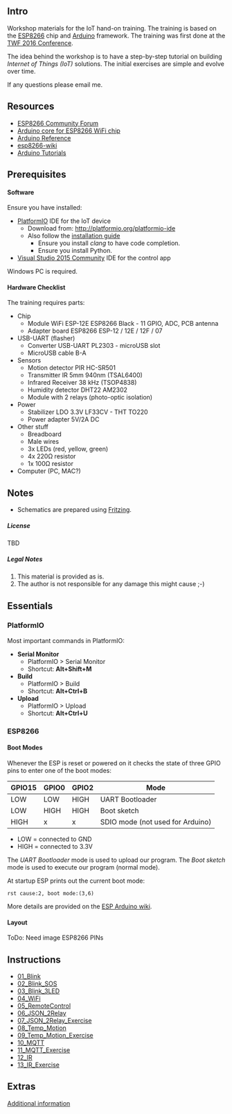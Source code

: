 ## Intro

Workshop materials for the IoT hand-on training. The training is based on the [ESP8266](http://espressif.com/en/products/hardware/esp8266ex/overview) chip and [Arduino](https://github.com/esp8266/Arduino) framework.
The training was first done at the [TWF 2016 Conference](http://twf.community).

The idea behind the workshop is to have a step-by-step tutorial on building *Internet of Things (IoT)* solutions.
The initial exercises are simple and evolve over time.

If any questions please email me.

## Resources

* [ESP8266 Community Forum](http://www.esp8266.com/)
* [Arduino core for ESP8266 WiFi chip](https://github.com/esp8266/Arduino)
* [Arduino Reference](https://www.arduino.cc/en/Reference/HomePage)
* [esp8266-wiki](https://github.com/esp8266/esp8266-wiki/wiki)
* [Arduino Tutorials](https://www.arduino.cc/en/Tutorial/BuiltInExamples)

## Prerequisites

#### Software

Ensure you have installed:
* [PlatformIO](http://platformio.org/) IDE for the IoT device
	* Download from: http://platformio.org/platformio-ide
	* Also follow the [installation guide](http://docs.platformio.org/en/stable/ide/atom.html#installation)
		* Ensure you install *clang* to have code completion.
		* Ensure you install Python.
* [Visual Studio 2015 Community](https://www.visualstudio.com/en-us/products/visual-studio-community-vs.aspx) IDE for the control app

Windows PC is required.

#### Hardware Checklist

The training requires parts:
* Chip
	* Module WiFi ESP-12E ESP8266 Black - 11 GPIO, ADC, PCB antenna
	* Adapter board ESP8266 ESP-12 / 12E / 12F / 07
* USB-UART (flasher)
	* Converter USB-UART PL2303 - microUSB slot
	* MicroUSB cable B-A
* Sensors
	* Motion detector PIR HC-SR501
	* Transmitter IR 5mm 940nm (TSAL6400)
	* Infrared Receiver 38 kHz (TSOP4838)
	* Humidity detector DHT22 AM2302
	* Module with 2 relays (photo-optic isolation)
* Power
	* Stabilizer LDO 3.3V LF33CV - THT TO220
	* Power adapter 5V/2A DC
* Other stuff
	* Breadboard
	* Male wires
	* 3x LEDs (red, yellow, green)
	* 4x 220&#937; resistor
	* 1x 100&#937; resistor
* Computer (PC, MAC?)

## Notes

* Schematics are prepared using [Fritzing](http://fritzing.org/home/).

##### License
TBD

##### Legal Notes
1. This material is provided as is.
2. The author is not responsible for any damage this might cause ;-)

## Essentials

### PlatformIO

Most important commands in PlatformIO:
* **Serial Monitor**
	* PlatformIO > Serial Monitor
	* Shortcut: **Alt+Shift+M**
* **Build**
	* PlatformIO > Build
	* Shortcut: **Alt+Ctrl+B**
* **Upload**
	* PlatformIO > Upload
	* Shortcut: **Alt+Ctrl+U**


### ESP8266

#### Boot Modes
Whenever the ESP is reset or powered on it checks the state of three GPIO pins to enter one of the boot modes:

GPIO15|GPIO0|GPIO2|Mode
------|-----|-----|----
   LOW|  LOW| HIGH|UART Bootloader
   LOW| HIGH| HIGH|Boot sketch
  HIGH|    x|    x|SDIO mode (not used for Arduino)

* LOW = connected to GND
* HIGH = connected to 3.3V

The *UART Bootloader* mode is used to upload our program.
The *Boot sketch* mode is used to execute our program (normal mode).

At startup ESP prints out the current boot mode:
```
rst cause:2, boot mode:(3,6)
```

More details are provided on the [ESP Arduino wiki](https://github.com/esp8266/Arduino/blob/master/doc/boards.md#boot-messages-and-modes).

#### Layout

ToDo: Need image ESP8266 PINs

## Instructions

* [01_Blink](01_Blink.md)
* [02_Blink_SOS](02_Blink_SOS.md)
* [03_Blink_3LED](03_Blink_3LED.md)
* [04_WiFi](04_WiFi.md)
* [05_RemoteControl](05_RemoteControl.md)
* [06_JSON_2Relay](06_JSON_2Relay.md)
* [07_JSON_2Relay_Exercise](07_JSON_2Relay_Exercise.md)
* [08_Temp_Motion](08_Temp_Motion.md)
* [09_Temp_Motion_Exercise](09_Temp_Motion_Exercise.md)
* [10_MQTT](10_MQTT.md)
* [11_MQTT_Exercise](11_MQTT_Exercise.md)
* [12_IR](12_IR.md)
* [13_IR_Exercise](13_IR_Exercise.md)

## Extras

[Additional information](20_Extras.md)
